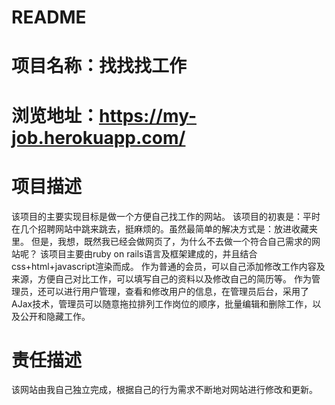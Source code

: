 # README

# 项目名称：找找找工作

# 浏览地址：https://my-job.herokuapp.com/

# 项目描述
该项目的主要实现目标是做一个方便自己找工作的网站。
该项目的初衷是：平时在几个招聘网站中跳来跳去，挺麻烦的。虽然最简单的解决方式是：放进收藏夹里。 但是，我想，既然我已经会做网页了，为什么不去做一个符合自己需求的网站呢？ 
该项目主要由ruby on rails语言及框架建成的，并且结合css+html+javascript渲染而成。
作为普通的会员，可以自己添加修改工作内容及来源，方便自己对比工作，可以填写自己的资料以及修改自己的简历等。
作为管理员，还可以进行用户管理，查看和修改用户的信息，在管理员后台，采用了AJax技术，管理员可以随意拖拉排列工作岗位的顺序，批量编辑和删除工作，以及公开和隐藏工作。

# 责任描述
该网站由我自己独立完成，根据自己的行为需求不断地对网站进行修改和更新。
